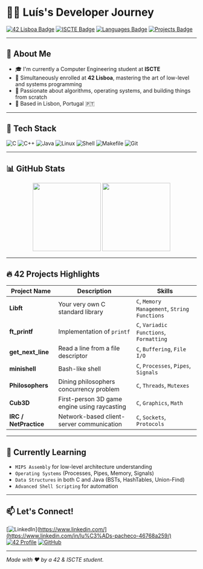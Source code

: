 # 👨‍💻 Luís's Developer Journey

[![42 Lisboa Badge](https://img.shields.io/badge/42-Lisboa-blue?style=for-the-badge&logo=42&logoColor=white)](https://42lisboa.com/)
[![ISCTE Badge](https://img.shields.io/badge/ISCTE-Instituto%20Universitário%20de%20Lisboa-blueviolet?style=for-the-badge)](https://www.iscte-iul.pt/)
[![Languages Badge](https://img.shields.io/badge/C/C++-Primary-orange?style=for-the-badge&logo=c&logoColor=white)]()
[![Projects Badge](https://img.shields.io/badge/🚀-42%20&%20ISCTE%20Projects-informational?style=for-the-badge)]()

---

## 👋 About Me

- 🎓 I'm currently a Computer Engineering student at **ISCTE**  
- 🌱 Simultaneously enrolled at **42 Lisboa**, mastering the art of low-level and systems programming  
- 🔧 Passionate about algorithms, operating systems, and building things from scratch 
- 📍 Based in Lisbon, Portugal 🇵🇹

---

## 🧰 Tech Stack

![C](https://img.shields.io/badge/C-00599C?style=for-the-badge&logo=c&logoColor=white)
![C++](https://img.shields.io/badge/C++-004482?style=for-the-badge&logo=c%2B%2B&logoColor=white)
![Java](https://img.shields.io/badge/Java-ED8B00?style=for-the-badge&logo=java&logoColor=white)
![Linux](https://img.shields.io/badge/Linux-FCC624?style=for-the-badge&logo=linux&logoColor=black)
![Shell](https://img.shields.io/badge/Shell-121011?style=for-the-badge&logo=gnu-bash&logoColor=white)
![Makefile](https://img.shields.io/badge/Makefile-3776AB?style=for-the-badge&logo=cmake&logoColor=white)
![Git](https://img.shields.io/badge/Git-F05032?style=for-the-badge&logo=git&logoColor=white)

---

## 📊 GitHub Stats

<p align="center">
  <img src="https://github-readme-stats.vercel.app/api?username=luiberna&show_icons=true&theme=tokyonight&count_private=true" height="180"/>
  <img src="https://github-readme-stats.vercel.app/api/top-langs/?username=luiberna&layout=compact&theme=tokyonight" height="180"/>
</p>

---

## 🔥 42 Projects Highlights

| Project Name | Description | Skills |
|--------------|-------------|--------|
| **Libft** | Your very own C standard library | `C`, `Memory Management`, `String Functions` |
| **ft_printf** | Implementation of `printf` | `C`, `Variadic Functions`, `Formatting` |
| **get_next_line** | Read a line from a file descriptor | `C`, `Buffering`, `File I/O` |
| **minishell** | Bash-like shell | `C`, `Processes`, `Pipes`, `Signals` |
| **Philosophers** | Dining philosophers concurrency problem | `C`, `Threads`, `Mutexes` |
| **Cub3D** | First-person 3D game engine using raycasting | `C`, `Graphics`, `Math` |
| **IRC / NetPractice** | Network-based client-server communication | `C`, `Sockets`, `Protocols` |

---

## 📘 Currently Learning

- `MIPS Assembly` for low-level architecture understanding
- `Operating Systems` (Processes, Pipes, Memory, Signals)
- `Data Structures` in both C and Java (BSTs, HashTables, Union-Find)
- `Advanced Shell Scripting` for automation

---

## 📫 Let's Connect!

[![LinkedIn](https://img.shields.io/badge/LinkedIn-blue?style=for-the-badge&logo=linkedin&logoColor=white)](https://www.linkedin.com/](https://www.linkedin.com/in/lu%C3%ADs-pacheco-46768a259/)
[![42 Profile](https://img.shields.io/badge/42%20Profile-333?style=for-the-badge&logo=42&logoColor=white)](https://profile.intra.42.fr/)
[![GitHub](https://img.shields.io/badge/GitHub-grey?style=for-the-badge&logo=github)](https://github.com/YOUR_USERNAME)

---

*Made with ❤️ by a 42 & ISCTE student.*
